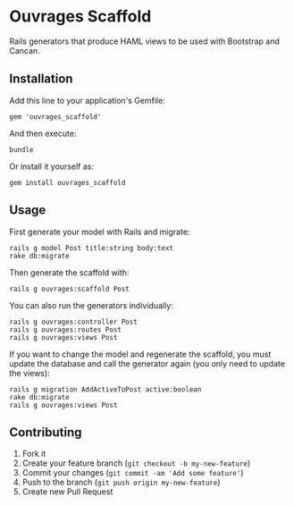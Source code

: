 # Ouvrages Scaffold

Rails generators that produce HAML views to be used with Bootstrap and Cancan.

## Installation

Add this line to your application's Gemfile:

    gem 'ouvrages_scaffold'

And then execute:

    bundle

Or install it yourself as:

    gem install ouvrages_scaffold

## Usage

First generate your model with Rails and migrate:

    rails g model Post title:string body:text
    rake db:migrate

Then generate the scaffold with:

    rails g ouvrages:scaffold Post

You can also run the generators individually:

    rails g ouvrages:controller Post
    rails g ouvrages:routes Post
    rails g ouvrages:views Post

If you want to change the model and regenerate the scaffold, you must update the database and call the generator again (you only need to update the views):

    rails g migration AddActiveToPost active:boolean
    rake db:migrate
    rails g ouvrages:views Post
    
## Contributing

1. Fork it
2. Create your feature branch (`git checkout -b my-new-feature`)
3. Commit your changes (`git commit -am 'Add some feature'`)
4. Push to the branch (`git push origin my-new-feature`)
5. Create new Pull Request
